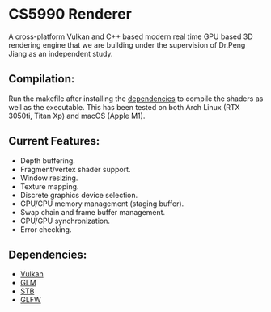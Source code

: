 # CS5990 Renderer
A cross-platform Vulkan and C++ based modern real time GPU based 3D rendering engine that we are building under the supervision of Dr.Peng Jiang as an independent study.

## Compilation:
Run the makefile after installing the [dependencies](#dependencies) to compile the shaders as well as the executable. This has been tested on both Arch Linux (RTX 3050ti, Titan Xp) and macOS (Apple M1).

## Current Features:
- Depth buffering.
- Fragment/vertex shader support.
- Window resizing.
- Texture mapping.
- Discrete graphics device selection.
- GPU/CPU memory management (staging buffer).
- Swap chain and frame buffer management.
- CPU/GPU synchronization.
- Error checking.

## Dependencies:
- [Vulkan](https://www.vulkan.org)
- [GLM](https://github.com/g-truc/glm)
- [STB](https://github.com/nothings/stb)
- [GLFW](https://www.glfw.org)


